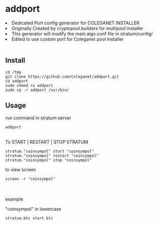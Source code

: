 # addport

<li>Dedicated Port config generator for COLEGANET INSTALLER</li>
<li>Originally Created by cryptopool.builders for multipool installer</li>
<li>This generator will modify the main algo.conf file in stratum/config/</li>
<li>Edited to use custom port for Coleganet pool Installer</li>
<br>

<div><h2>Install</h2></div>
<code>cd /tmp</code><br>
<code>git clone https://github.com/Coleganet/addport.git</code><br>
<code>cd addport</code><br>
<code>sudo chmod +x addport</code><br>
<code>sudo cp -r addport /usr/bin/</code><br>

<div><h2>Usage</h2></div>
<p>run command in stratum server</p>
<code>addport</code>
<br><br>
<p>To START | RESTART | STOP STRATUM</p>
<code>stratum."coinsympol" start "coinsympol"</code><br>
<code>stratum."coinsympol" restart "coinsympol"</code><br>
<code>stratum."coinsympol" stop "coinsympol"</code><br>
<p>to view screen</p>
<code>screen -r "coinsympol"</code><br>
<br><br>
<p>example</p>
<p>"coinsympol" in lowercase</p>
<code>stratum.btc start btc</code>
